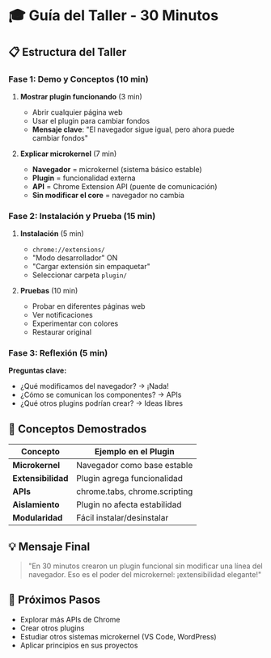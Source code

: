 # 🎓 Guía del Taller - 30 Minutos

## 📋 Estructura del Taller

### **Fase 1: Demo y Conceptos (10 min)**
1. **Mostrar plugin funcionando** (3 min)
   - Abrir cualquier página web
   - Usar el plugin para cambiar fondos
   - **Mensaje clave**: "El navegador sigue igual, pero ahora puede cambiar fondos"

2. **Explicar microkernel** (7 min)
   - **Navegador** = microkernel (sistema básico estable)
   - **Plugin** = funcionalidad externa
   - **API** = Chrome Extension API (puente de comunicación)
   - **Sin modificar el core** = navegador no cambia

### **Fase 2: Instalación y Prueba (15 min)**
1. **Instalación** (5 min)
   - `chrome://extensions/`
   - "Modo desarrollador" ON
   - "Cargar extensión sin empaquetar"
   - Seleccionar carpeta `plugin/`

2. **Pruebas** (10 min)
   - Probar en diferentes páginas web
   - Ver notificaciones
   - Experimentar con colores
   - Restaurar original

### **Fase 3: Reflexión (5 min)**
**Preguntas clave:**
- ¿Qué modificamos del navegador? → ¡Nada!
- ¿Cómo se comunican los componentes? → APIs
- ¿Qué otros plugins podrían crear? → Ideas libres

## 🎯 Conceptos Demostrados

| Concepto | Ejemplo en el Plugin |
|----------|---------------------|
| **Microkernel** | Navegador como base estable |
| **Extensibilidad** | Plugin agrega funcionalidad |
| **APIs** | chrome.tabs, chrome.scripting |
| **Aislamiento** | Plugin no afecta estabilidad |
| **Modularidad** | Fácil instalar/desinstalar |

## 💡 Mensaje Final
> "En 30 minutos crearon un plugin funcional sin modificar una línea del navegador. Eso es el poder del microkernel: ¡extensibilidad elegante!"

## 🚀 Próximos Pasos
- Explorar más APIs de Chrome
- Crear otros plugins
- Estudiar otros sistemas microkernel (VS Code, WordPress)
- Aplicar principios en sus proyectos
